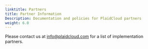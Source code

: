 ```yaml
---
linktitle: Partners
title: Partner Information
Description: Documentation and policies for PlaidCloud partners
weight: 6.0
---
```


Please contact us at info@plaidcloud.com for a list of implementation partners.
